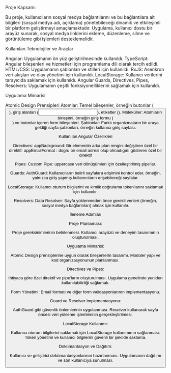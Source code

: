 Proje Kapsamı

Bu proje, kullanıcıların sosyal medya bağlantılarını ve bu bağlantılara ait bilgileri (sosyal medya adı, açıklama) 
yönetebileceği dinamik ve etkileşimli bir platform geliştirmeyi amaçlamaktadır. Uygulama, kullanıcı dostu bir arayüz sunarak,
sosyal medya linklerini ekleme, düzenleme, silme ve görüntüleme gibi işlemleri desteklemelidir.

Kullanılan Teknolojiler ve Araçlar

Angular: Uygulamanın ön yüz geliştirilmesinde kullanıldı.
TypeScript: Angular bileşenleri ve hizmetleri için programlama dili olarak tercih edildi.
HTML/CSS: Uygulamanın şablonları ve stilleri için kullanıldı.
RxJS: Asenkron veri akışları ve olay yönetimi için kullanıldı.
LocalStorage: Kullanıcı verilerini tarayıcıda saklamak için kullanıldı.
Angular Guards, Directives, Pipes, Resolvers: Uygulamanın çeşitli fonksiyonelliklerini sağlamak için kullanıldı.


Uygulama Mimarisi

Atomic Design Prensipleri
Atomlar: Temel bileşenler, örneğin butonlar (<button>), giriş alanları (<input>), etiketler (<label>).
Moleküller: Atomların birleşimi, örneğin giriş formu (<form>) ve butonlar içeren form bileşenleri.
Şablonlar: Farklı organizmaların bir araya geldiği sayfa şablonları, örneğin kullanıcı giriş sayfası.

Kullanılan Angular Özellikleri

Directives:
appBackground: Bir elementin arka plan rengini değiştiren özel bir direktif.
appEmailFormat : dogru bir email adresi olup olmadıgını gösteren özel bir direktif

Pipes:
Custom Pipe: uppercase  veri dönüşümleri için özelleştirilmiş pipe'lar.

Guards:
AuthGuard: Kullanıcıların belirli sayfalara erişimini kontrol eder, örneğin, yalnızca giriş yapmış kullanıcıların erişebileceği sayfalar.

LocalStorage:
Kullanıcı oturum bilgilerini ve kimlik doğrulama token'larını saklamak için kullanılır.

Resolvers:
Data Resolver: Sayfa yüklenmeden önce gerekli verileri (örneğin, sosyal medya bağlantıları) almak için kullanılır.


İlerleme Adımları

Proje Planlaması:

Proje gereksinimlerinin belirlenmesi.
Kullanıcı arayüzü ve deneyim tasarımının oluşturulması.

Uygulama Mimarisi:

Atomic Design prensiplerine uygun olarak bileşenlerin tasarımı.
Modüler yapı ve kod organizasyonunun planlanması.

Directives ve Pipes:

İhtiyaca göre özel direktif ve pipe'ların oluşturulması.
Uygulama genelinde yeniden kullanılabilirliği sağlamak.

Form Yönetimi:
Email formatı ve diğer form validasyonlarının implementasyonu.

Guard ve Resolver Implementasyonu:

AuthGuard gibi güvenlik önlemlerinin uygulanması.
Resolver kullanarak sayfa öncesi veri yükleme işlemlerinin gerçekleştirilmesi.


LocalStorage Kullanımı:

Kullanıcı oturum bilgilerini saklamak için LocalStorage kullanımının sağlanması.
Token yönetimi ve kullanıcı bilgilerini güvenli bir şekilde saklama.

Dokümantasyon ve Dağıtım:

Kullanıcı ve geliştirici dokümantasyonlarının hazırlanması.
Uygulamanın dağıtımı ve son kullanıcıya sunulması.


